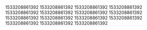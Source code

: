 1533208861392
1533208861392
1533208861392
1533208861392
1533208861392
1533208861392
1533208861392
1533208861392
1533208861392
1533208861392
1533208861392
1533208861392
1533208861392
1533208861392
1533208861392